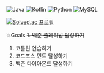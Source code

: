 <!--
![로고명](https://img.shields.io/badge/로고명-원하는색상코드.svg?&style=for-the-badge&logo=로고명&logoColor=로고색상) 
[![Solved.ac
프로필](http://mazassumnida.wtf/api/generate_badge?boj={handle})](https://solved.ac/{handle})
-->


![Java](https://img.shields.io/badge/Java-007396.svg?&style=for-the-badge&logo=Java&logoColor=white)
![Kotlin](https://img.shields.io/badge/Kotlin-7F52FF.svg?&style=for-the-badge&logo=Kotlin&logoColor=white)
![Python](https://img.shields.io/badge/Python-3776AB.svg?&style=for-the-badge&logo=Python&logoColor=white)
![MySQL](https://img.shields.io/badge/MySQL-4479A1.svg?&style=for-the-badge&logo=MySQL&logoColor=white)

[![Solved.ac
프로필](http://mazassumnida.wtf/api/generate_badge?boj=dlghckd)](https://solved.ac/dlghckd)

💥Goals
~~1. 백준 플레티넘 달성하기~~

1. 코틀린 연습하기
2. 코드포스 민트 달성하기
3. 백준 다이아몬드 달성하기
   

